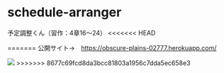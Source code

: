 # schedule-arranger

予定調整くん（習作：4章16〜24）
<<<<<<< HEAD

=======
公開サイト→　https://obscure-plains-02777.herokuapp.com/

<img src="https://pds.exblog.jp/pds/1/202101/31/57/b0351457_19502323.png">
>>>>>>> 8677c69fcd8da3bcc81803a1956c7dda5ec658e3

